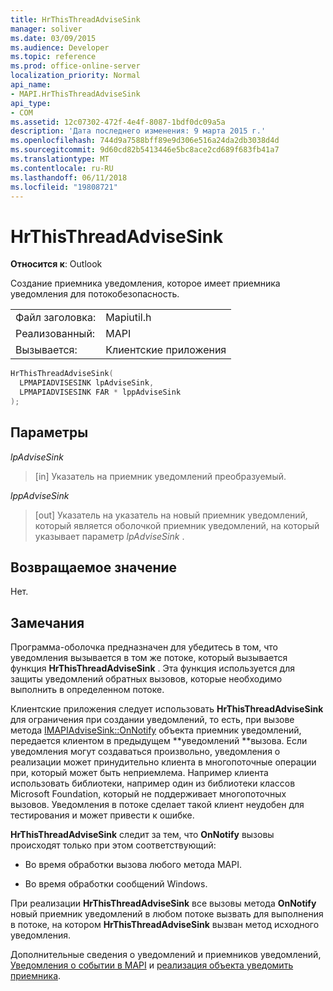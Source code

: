 ```yaml
---
title: HrThisThreadAdviseSink
manager: soliver
ms.date: 03/09/2015
ms.audience: Developer
ms.topic: reference
ms.prod: office-online-server
localization_priority: Normal
api_name:
- MAPI.HrThisThreadAdviseSink
api_type:
- COM
ms.assetid: 12c07302-472f-4e4f-8087-1bdf0dc09a5a
description: 'Дата последнего изменения: 9 марта 2015 г.'
ms.openlocfilehash: 744d9a7588bff89e9d306e516a24da2db3038d4d
ms.sourcegitcommit: 9d60cd82b5413446e5bc8ace2cd689f683fb41a7
ms.translationtype: MT
ms.contentlocale: ru-RU
ms.lasthandoff: 06/11/2018
ms.locfileid: "19808721"
---
```

# <a name="hrthisthreadadvisesink"></a>HrThisThreadAdviseSink

  
  
**Относится к**: Outlook 
  
Создание приемника уведомления, которое имеет приемника уведомления для потокобезопасность. 
  
|||
|:-----|:-----|
|Файл заголовка:  <br/> |Mapiutil.h  <br/> |
|Реализованный:  <br/> |MAPI  <br/> |
|Вызывается:  <br/> |Клиентские приложения  <br/> |
   
```cpp
HrThisThreadAdviseSink(
  LPMAPIADVISESINK lpAdviseSink,
  LPMAPIADVISESINK FAR * lppAdviseSink
);
```

## <a name="parameters"></a>Параметры

 _lpAdviseSink_
  
> [in] Указатель на приемник уведомлений преобразуемый. 
    
 _lppAdviseSink_
  
> [out] Указатель на указатель на новый приемник уведомлений, который является оболочкой приемник уведомлений, на который указывает параметр _lpAdviseSink_ . 
    
## <a name="return-value"></a>Возвращаемое значение

Нет.
  
## <a name="remarks"></a>Замечания

Программа-оболочка предназначен для убедитесь в том, что уведомления вызывается в том же потоке, который вызывается функция **HrThisThreadAdviseSink** . Эта функция используется для защиты уведомлений обратных вызовов, которые необходимо выполнить в определенном потоке. 
  
Клиентские приложения следует использовать **HrThisThreadAdviseSink** для ограничения при создании уведомлений, то есть, при вызове метода [IMAPIAdviseSink::OnNotify](imapiadvisesink-onnotify.md) объекта приемник уведомлений, передается клиентом в предыдущем **уведомлений **вызова. Если уведомления могут создаваться произвольно, уведомления о реализации может принудительно клиента в многопоточные операции при, который может быть неприемлема. Например клиента использовать библиотеки, например один из библиотеки классов Microsoft Foundation, который не поддерживает многопоточных вызовов. Уведомления в потоке сделает такой клиент неудобен для тестирования и может привести к ошибке. 
  
 **HrThisThreadAdviseSink** следит за тем, что **OnNotify** вызовы происходят только при этом соответствующий: 
  
- Во время обработки вызова любого метода MAPI. 
    
- Во время обработки сообщений Windows. 
    
При реализации **HrThisThreadAdviseSink** все вызовы метода **OnNotify** новый приемник уведомлений в любом потоке вызвать для выполнения в потоке, на котором **HrThisThreadAdviseSink** вызван метод исходного уведомления. 
  
Дополнительные сведения о уведомлений и приемников уведомлений, [Уведомления о событии в MAPI](event-notification-in-mapi.md) и [реализация объекта уведомить приемника](implementing-an-advise-sink-object.md). 
  

